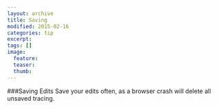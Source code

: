 ```yaml
---
layout: archive
title: Saving
modified: 2015-02-16
categories: tip
excerpt:
tags: []
image:
  feature:
  teaser:
  thumb:
---
```


###Saving Edits
Save your edits often, as a browser crash will delete all unsaved tracing.

